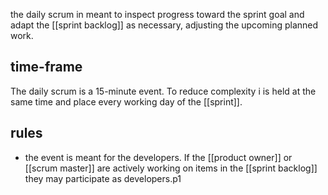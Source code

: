 the daily scrum in meant to inspect progress toward the sprint goal and adapt the [[sprint backlog]] as necessary, adjusting the upcoming planned work.

## time-frame
The daily scrum is a 15-minute event. To reduce complexity i is held at the same time and place every working day of the [[sprint]].

## rules
- the event is meant for the developers. If the [[product owner]] or [[scrum master]] are actively working on items in the [[sprint backlog]] they may participate as developers.p1